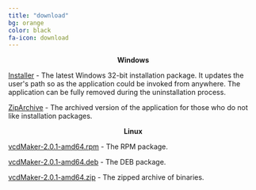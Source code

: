 ```yaml
---
title: "download"
bg: orange
color: black
fa-icon: download
---
```

<dl>
<center><b>Windows</b></center>
</dl>

[Installer](https://github.com/WojciechRynczuk/Expx/releases/download/v2.0.1/vcdMakerInstaller.msi) - The latest Windows 32-bit installation package. It updates the user's path so as the application could be invoked from anywhere. The application can be fully removed during the uninstallation process.

[ZipArchive](https://github.com/WojciechRynczuk/Expx/releases/download/v2.0.1/vcdMaker.zip) - The archived version of the application for those who do not like installation packages.


<dl>
<center><b>Linux</b></center>
</dl>


[vcdMaker-2.0.1-amd64.rpm](https://github.com/WojciechRynczuk/Expx/releases/download/v2.0.1/vcdMaker-2.0.1-amd64.rpm) - The RPM package.

[vcdMaker-2.0.1-amd64.deb](https://github.com/WojciechRynczuk/Expx/releases/download/v2.0.1/vcdMaker-2.0.1-amd64.deb) - The DEB package.

[vcdMaker-2.0.1-amd64.zip](https://github.com/WojciechRynczuk/Expx/releases/download/v2.0.1/vcdMaker-2.0.1-amd64.zip) - The zipped archive of binaries.
